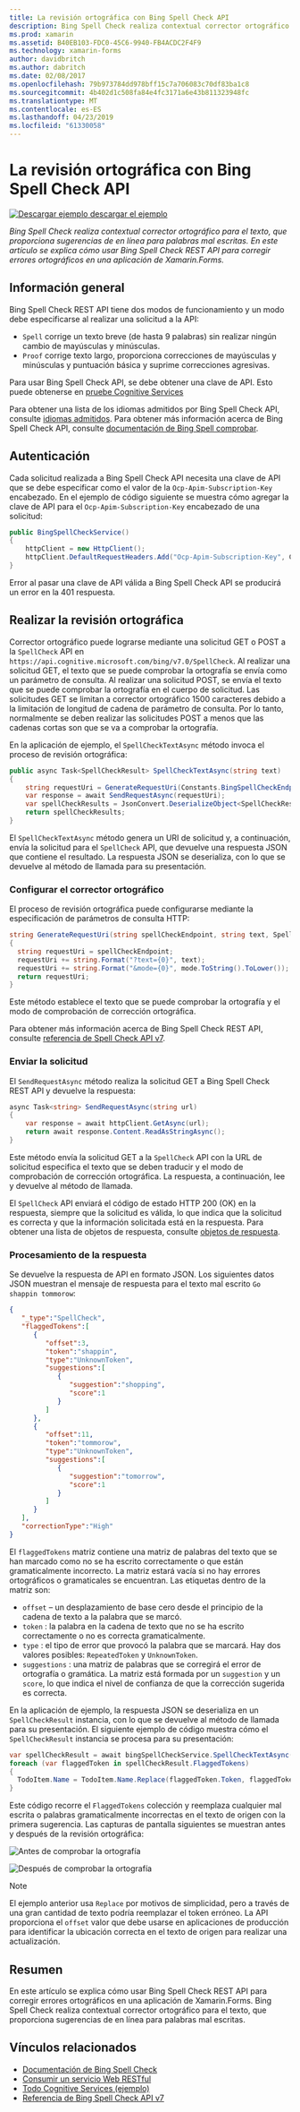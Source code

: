 ```yaml
---
title: La revisión ortográfica con Bing Spell Check API
description: Bing Spell Check realiza contextual corrector ortográfico para el texto, que proporciona sugerencias de en línea para palabras mal escritas. En este artículo se explica cómo usar Bing Spell Check REST API para corregir errores ortográficos en una aplicación de Xamarin.Forms.
ms.prod: xamarin
ms.assetid: B40EB103-FDC0-45C6-9940-FB4ACDC2F4F9
ms.technology: xamarin-forms
author: davidbritch
ms.author: dabritch
ms.date: 02/08/2017
ms.openlocfilehash: 79b973784dd978bff15c7a706083c70df83ba1c8
ms.sourcegitcommit: 4b402d1c508fa84e4fc3171a6e43b811323948fc
ms.translationtype: MT
ms.contentlocale: es-ES
ms.lasthandoff: 04/23/2019
ms.locfileid: "61330058"
---
```

# <a name="spell-checking-using-the-bing-spell-check-api"></a>La revisión ortográfica con Bing Spell Check API

[![Descargar ejemplo](~/media/shared/download.png) descargar el ejemplo](https://developer.xamarin.com/samples/xamarin-forms/WebServices/TodoCognitiveServices/)

_Bing Spell Check realiza contextual corrector ortográfico para el texto, que proporciona sugerencias de en línea para palabras mal escritas. En este artículo se explica cómo usar Bing Spell Check REST API para corregir errores ortográficos en una aplicación de Xamarin.Forms._

## <a name="overview"></a>Información general

Bing Spell Check REST API tiene dos modos de funcionamiento y un modo debe especificarse al realizar una solicitud a la API:

- `Spell` corrige un texto breve (de hasta 9 palabras) sin realizar ningún cambio de mayúsculas y minúsculas.
- `Proof` corrige texto largo, proporciona correcciones de mayúsculas y minúsculas y puntuación básica y suprime correcciones agresivas.

Para usar Bing Spell Check API, se debe obtener una clave de API. Esto puede obtenerse en [pruebe Cognitive Services](https://azure.microsoft.com/try/cognitive-services/)

Para obtener una lista de los idiomas admitidos por Bing Spell Check API, consulte [idiomas admitidos](/azure/cognitive-services/bing-spell-check/bing-spell-check-supported-languages/). Para obtener más información acerca de Bing Spell Check API, consulte [documentación de Bing Spell comprobar](/azure/cognitive-services/bing-spell-check/).

## <a name="authentication"></a>Autenticación

Cada solicitud realizada a Bing Spell Check API necesita una clave de API que se debe especificar como el valor de la `Ocp-Apim-Subscription-Key` encabezado. En el ejemplo de código siguiente se muestra cómo agregar la clave de API para el `Ocp-Apim-Subscription-Key` encabezado de una solicitud:

```csharp
public BingSpellCheckService()
{
    httpClient = new HttpClient();
    httpClient.DefaultRequestHeaders.Add("Ocp-Apim-Subscription-Key", Constants.BingSpellCheckApiKey);
}
```

Error al pasar una clave de API válida a Bing Spell Check API se producirá un error en la 401 respuesta.

## <a name="performing-spell-checking"></a>Realizar la revisión ortográfica

Corrector ortográfico puede lograrse mediante una solicitud GET o POST a la `SpellCheck` API en `https://api.cognitive.microsoft.com/bing/v7.0/SpellCheck`. Al realizar una solicitud GET, el texto que se puede comprobar la ortografía se envía como un parámetro de consulta. Al realizar una solicitud POST, se envía el texto que se puede comprobar la ortografía en el cuerpo de solicitud. Las solicitudes GET se limitan a corrector ortográfico 1500 caracteres debido a la limitación de longitud de cadena de parámetro de consulta. Por lo tanto, normalmente se deben realizar las solicitudes POST a menos que las cadenas cortas son que se va a comprobar la ortografía.

En la aplicación de ejemplo, el `SpellCheckTextAsync` método invoca el proceso de revisión ortográfica:

```csharp
public async Task<SpellCheckResult> SpellCheckTextAsync(string text)
{
    string requestUri = GenerateRequestUri(Constants.BingSpellCheckEndpoint, text, SpellCheckMode.Spell);
    var response = await SendRequestAsync(requestUri);
    var spellCheckResults = JsonConvert.DeserializeObject<SpellCheckResult>(response);
    return spellCheckResults;
}
```

El `SpellCheckTextAsync` método genera un URI de solicitud y, a continuación, envía la solicitud para el `SpellCheck` API, que devuelve una respuesta JSON que contiene el resultado. La respuesta JSON se deserializa, con lo que se devuelve al método de llamada para su presentación.

### <a name="configuring-spell-checking"></a>Configurar el corrector ortográfico

El proceso de revisión ortográfica puede configurarse mediante la especificación de parámetros de consulta HTTP:

```csharp
string GenerateRequestUri(string spellCheckEndpoint, string text, SpellCheckMode mode)
{
  string requestUri = spellCheckEndpoint;
  requestUri += string.Format("?text={0}", text);                         // text to spell check
  requestUri += string.Format("&mode={0}", mode.ToString().ToLower());    // spellcheck mode - proof or spell
  return requestUri;
}
```

Este método establece el texto que se puede comprobar la ortografía y el modo de comprobación de corrección ortográfica.

Para obtener más información acerca de Bing Spell Check REST API, consulte [referencia de Spell Check API v7](/rest/api/cognitiveservices/bing-spell-check-api-v7-reference/).

### <a name="sending-the-request"></a>Enviar la solicitud

El `SendRequestAsync` método realiza la solicitud GET a Bing Spell Check REST API y devuelve la respuesta:

```csharp
async Task<string> SendRequestAsync(string url)
{
    var response = await httpClient.GetAsync(url);
    return await response.Content.ReadAsStringAsync();
}
```

Este método envía la solicitud GET a la `SpellCheck` API con la URL de solicitud especifica el texto que se deben traducir y el modo de comprobación de corrección ortográfica. La respuesta, a continuación, lee y devuelve al método de llamada.

El `SpellCheck` API enviará el código de estado HTTP 200 (OK) en la respuesta, siempre que la solicitud es válida, lo que indica que la solicitud es correcta y que la información solicitada está en la respuesta. Para obtener una lista de objetos de respuesta, consulte [objetos de respuesta](/rest/api/cognitiveservices/bing-spell-check-api-v7-reference#response-objects).

### <a name="processing-the-response"></a>Procesamiento de la respuesta

Se devuelve la respuesta de API en formato JSON. Los siguientes datos JSON muestran el mensaje de respuesta para el texto mal escrito `Go shappin tommorow`:

```json
{  
   "_type":"SpellCheck",
   "flaggedTokens":[  
      {  
         "offset":3,
         "token":"shappin",
         "type":"UnknownToken",
         "suggestions":[  
            {  
               "suggestion":"shopping",
               "score":1
            }
         ]
      },
      {  
         "offset":11,
         "token":"tommorow",
         "type":"UnknownToken",
         "suggestions":[  
            {  
               "suggestion":"tomorrow",
               "score":1
            }
         ]
      }
   ],
   "correctionType":"High"
}
```

El `flaggedTokens` matriz contiene una matriz de palabras del texto que se han marcado como no se ha escrito correctamente o que están gramaticalmente incorrecto. La matriz estará vacía si no hay errores ortográficos o gramaticales se encuentran. Las etiquetas dentro de la matriz son:

- `offset` – un desplazamiento de base cero desde el principio de la cadena de texto a la palabra que se marcó.
- `token` : la palabra en la cadena de texto que no se ha escrito correctamente o no es correcta gramaticalmente.
- `type` : el tipo de error que provocó la palabra que se marcará. Hay dos valores posibles: `RepeatedToken` y `UnknownToken`.
- `suggestions` : una matriz de palabras que se corregirá el error de ortografía o gramática. La matriz está formada por un `suggestion` y un `score`, lo que indica el nivel de confianza de que la corrección sugerida es correcta.

En la aplicación de ejemplo, la respuesta JSON se deserializa en un `SpellCheckResult` instancia, con lo que se devuelve al método de llamada para su presentación. El siguiente ejemplo de código muestra cómo el `SpellCheckResult` instancia se procesa para su presentación:

```csharp
var spellCheckResult = await bingSpellCheckService.SpellCheckTextAsync(TodoItem.Name);
foreach (var flaggedToken in spellCheckResult.FlaggedTokens)
{
  TodoItem.Name = TodoItem.Name.Replace(flaggedToken.Token, flaggedToken.Suggestions.FirstOrDefault().Suggestion);
}
```

Este código recorre el `FlaggedTokens` colección y reemplaza cualquier mal escrita o palabras gramaticalmente incorrectas en el texto de origen con la primera sugerencia. Las capturas de pantalla siguientes se muestran antes y después de la revisión ortográfica:

![](spell-check-images/before-spell-check.png "Antes de comprobar la ortografía")

![](spell-check-images/after-spell-check.png "Después de comprobar la ortografía")

> [!NOTE]
> El ejemplo anterior usa `Replace` por motivos de simplicidad, pero a través de una gran cantidad de texto podría reemplazar el token erróneo. La API proporciona el `offset` valor que debe usarse en aplicaciones de producción para identificar la ubicación correcta en el texto de origen para realizar una actualización.

## <a name="summary"></a>Resumen

En este artículo se explica cómo usar Bing Spell Check REST API para corregir errores ortográficos en una aplicación de Xamarin.Forms. Bing Spell Check realiza contextual corrector ortográfico para el texto, que proporciona sugerencias de en línea para palabras mal escritas.

## <a name="related-links"></a>Vínculos relacionados

- [Documentación de Bing Spell Check](/azure/cognitive-services/bing-spell-check/)
- [Consumir un servicio Web RESTful](~/xamarin-forms/data-cloud/consuming/rest.md)
- [Todo Cognitive Services (ejemplo)](https://developer.xamarin.com/samples/xamarin-forms/WebServices/TodoCognitiveServices/)
- [Referencia de Bing Spell Check API v7](/rest/api/cognitiveservices/bing-spell-check-api-v7-reference/)

